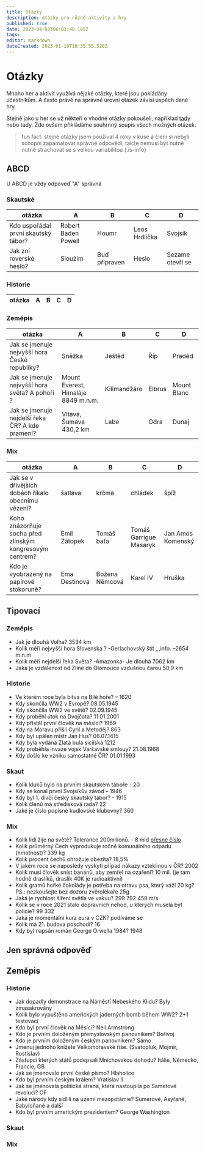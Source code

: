```yaml
---
title: Otázky
description: otázky pro různé aktivity a hry
published: true
date: 2023-04-03T06:03:48.185Z
tags: 
editor: markdown
dateCreated: 2023-01-19T10:35:55.520Z
---
```


# Otázky
Mnoho her a aktivit využívá nějaké otázky, které jsou pokládány účastníkům. A často právě na správné úrovni otázek závisí úspěch dané hry.

Stejně jako u her se už někteří o vhodné otázky pokoušeli, například <a href="https://docs.google.com/document/d/1P7vL9AhKSlb1zFRA_wlwcZ62L9xXwNi_0sSd0olxJkU/edit?usp=sharing">tady</a> nebo tady. Zde ovšem přikládáme souhrnný soupis všech možných otázek.

> fun fact: stejné otázky jsem používal 4 roky v kuse a členi si nebyli schopni zapamatovat správné odpovědi, takže nemusí být nutně nutné strachovat se s velkou variabilitou
{.is-info}


## ABCD
U ABCD je vždy odpoveď "A" správná

### Skautské

|otázka| A  |  B  |  C |  D  |
|----------------| ------ | ------ | ------ | ------|
|Kdo uspořádal první skautský tábor?|Robert Baden Powell|Houmr|Leos Hrdlička| Svojsík|
|Jak zní roverské heslo?|Sloužím|Buď připraven|Heslo|Sezame otevři se|


### Historie
|otázka| A  |  B  |  C |  D  |
|----------------| ------ | ------ | ------ | ------|

### Zeměpis
|otázka| A  |  B  |  C |  D  |
|----------------| ------ | ------ | ------ | ------|
|Jak se jmenuje nejvyšší hora České republiky?|Sněžka|Ještěd|Říp|Praděd|
|Jak se jmenuje nejvyšší hora světa? A pohoří ?|Mount Everest, Himaláje 8849 m.n.m.|Kilimandžáro|Elbrus|Mount Blanc|
|Jak se jmenuje nejdelší řeka ČR? A kde pramení?|Vltava, Šumava 430,2 km|Labe|Odra|Dunaj|




### Mix
|otázka| A  |  B  |  C |  D  |
|----------------| ------ | ------ | ------ | ------|
|Jak se v dřívějších dobách říkalo obecnímu vězení? | šatlava|krčma|chládek|špíž|
|Koho znázorňuje socha před zlínským kongresovým centrem?|Emil Zátopek|Tomáš baťa|Tomáš Garrigue Masaryk|Jan Amos Komenský|
|Kdo je vyobrazený na papírové stokoruně?|Ema Destinová|Božena Němcová|Karel IV|Hruška|





## Tipovací

### Zeměpis 
- Jak je dlouhá Volha? 3534 km
- Kolik měří nejvyšší hora Slovenska ? -Gerlachovský štít ,,,info. –2654 m.n.m
- Kolik měří nejdelší řeka Světa? -Amazonka- Je dlouhá 7062 km
- Jaká je vzdálenost od Zlíne do Olomouce vzdušnou čarou 50,9 km
### Historie
- Ve kterém roce byla bitva na Bílé hoře? – 1620
- Kdy skončila WW2 v Evropě? 08.05.1945
- Kdy skončila WW2 ve světě? 02.09.1945
- Kdy proběhl útok na Dvojčata? 11.01.2001
- Kdy přistál první člověk na měsíci? 1969
- Kdy na Moravu přišli Cyril a Metoděj? 863
- Kdy byl upálen mistr Jan Hus? 06.07.1415
- Kdy byla vydána Zlatá bula sicilská 1212
- Kdy proběhla invaze vojsk Varšavské smlouy? 21.08.1968
- Kdy došlo ke vzniku samostatné ČR? 01.01.1993

### Skaut
- Kolik kluků bylo na prvním skautském táboře - 20
- Kdy se konal první Svojsíkův závod – 1946
- Kdy byl 1. dívčí český skautský tábor? - 1915
- Kolik členů má středisková rada? 22
- Jaké je číslo popisné kudlovské klubovny? 360

### Mix
- Kolik lidí žije na světě? Tolerance 200milionů. - 8 mld <a href="https://www.worldometers.info/cz/">přesné číslo</a>
- Kolik průměrný Čech vyprodukuje ročně komunálního odpadu (hmotnost)? 339 kg
- Kolik procent čechů ohrožuje obezita?  18,5%
- V jakém roce se naposledy vyskytl případ nákazy vzteklinou v ČR? 2002
- Kolik musí člověk sníst banánů, aby zemřel na ozáření? 10 mil. (je tam hodně draslíků, draslík 40K je radioaktivní)
- Kolik gramů hořké čokolády je potřeba na otravu psa, který váží 20 kg? PS.: nezkoušejte bez dozoru zvěrolékaře 25g
- Jaká je rychlost šíření světla ve vakuu? 299 792 458 m/s
- Kolik se v roce 2021 stalo dopravních nehod, u kterých musela být policie? 99 332
- Jaká je momentální kurz eura v CZK? podíváme se
- Kolik má 21. budova poschodí? 16
- Kdy byl napsán román George Orwella 1984? 1948

## Jen správná odpověď

## Zeměpis

### Historie
- Jak dopadly demonstrace na Náměstí Nebeského Klidu? Byly zmasakrovány
- Kolik bylo vypuštěno amerických jaderných bomb během WW2? 2+1 testovací
- Kdo byl první člověk na Měsíci? Neil Armstrong
-  Kdo je prvním doloženým přemyslovským panovníkem? Bořivoj
- Kdo je prvním doloženým českým panovníkem? Sámo
- Jmenuj jednoho knížete Velkomoravské říše. (Svatopluk, Mojmír, Rostislav)
- Zástupci kterých států podepsali Mnichovskou dohodu? Itálie, Německo, Francie, GB
- Jak se jmenovalo první české písmo? Hlaholice
- Kdo byl prvním českým králem? Vratislav II.
- Jak se jmenovala politická strana, která nastoupila po Sametové revoluci? OF
- Jaké národy kdy sídlili na území mezopotámie? Sumerové, Asyřané, Babyloňané a další
- Kdo byl prvním americkým prezidentem? George Washington





### Skaut

### Mix
